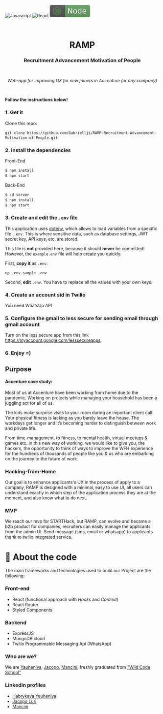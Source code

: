 ![Javascript](https://aleen42.github.io/badges/src/javascript.svg)
![React](https://aleen42.github.io/badges/src/react.svg)
![NodeJs](https://github.com/aleen42/badges/raw/master/src/node.svg)

<!-- PROJECT LOGO -->
<br />
  <h1 align="center">
RAMP</h1>
<h3 align="center">Recruitment Advancement Motivation of People</h3>
<br />

  <p align="center">
    <i>
    Web-app for improving UX for new joiners in Accenture (or any company)
    </i>
    <br />
</p>
</br>

**Follow the instructions below!**

### 1. Get it

Clone this repo:

```
git clone https://github.com/Gabriellji/RAMP-Recruitment-Advancement-Motivation-of-People.git
````
### 2. Install the dependencies

Front-End
```bash
$ npm install
$ npm start
```
Back-End
```bash
$ cd server
$ npm install
$ npm start
```
### 3. Create and edit the `.env` file

This application uses [dotenv](https://www.npmjs.com/package/dotenv), which allows to load variables from a specific file: `.env`. This is where sensitive data, such as database settings, JWT secret key, API keys, etc. are stored.

This file is **not** provided here, because it should **never** be committed! However, the `example.env` file will help create you quickly.

First, **copy it** as `.env`:

```
cp .env.sample .env
```

Second, **edit** `.env`. You have to replace all the values with your own keys.

### 4. Create an account sid in Twilio

You need WhatsUp API

### 5. Configure the gmail to less secure for sending email through gmail account
Turn on the less secure app from this link https://myaccount.google.com/lesssecureapps

### 6. Enjoy =)


## Purpose
#### Accenture case study: 
Most of us at Accenture have been working from home due to the pandemic. Working on projects while managing your household has been a juggling act for all of us. 

The kids make surprise visits to your room during an important client call. Your physical fitness is lacking as you barely leave the house. The workdays get longer and it’s becoming harder to distinguish between work and private life. 

From time-management, to fitness, to mental health, virtual meetups & games etc. In this new way of working, we would like to give you, the hackers, the opportunity to think of ways to improve the WFH experience for the hundreds of thousands of people like you & us who are embarking on the journey to the future of work.

### Hacking-from-Home
Our goal is to enhance applicants's UX in the process of apply to a company, RAMP is designed with a minimal, easy to use UI, all users can understand exactly in which step of the application process they are at the moment, and also know what to do next.

### MVP
We reach our mvp for STARTHack, but RAMP, can evolve and became a b2b product for companies, recruiters can easily manage the applicants from the admin UI. Send message (sms, email or whatsapp) to applicants thank to twilio integrated service.

# :microscope: About the code
The main frameworks and technologies used to build our Project are the following:

### Front-end

- React (functional approach with *Hooks* and *Context*)
- React Router
- Styled Components

### Backend

- ExpressJS
- MongoDB cloud
- Twilio Programmable Messaging Api (WhatsApp)

### Who are we?
We are [Yauheniya](https://www.linkedin.com/in/evgeniya-gabrikova/), [Jacopo](https://www.linkedin.com/in/jacopo-luri-1111081a2/),
[Mancini](https://www.linkedin.com/in/mancia08/), freshly graduated from ["Wild Code School"](https://www.wildcodeschool.com/en-GB/trainings/web-developer-full-time)

### LinkedIn profiles
- [Habrykava Yauheniya](https://www.linkedin.com/in/evgeniya-gabrikova/)
- [Jacopo Luri](https://www.linkedin.com/in/jacopo-luri-1111081a2/)
- [Mancini](https://www.linkedin.com/in/mancia08/)

